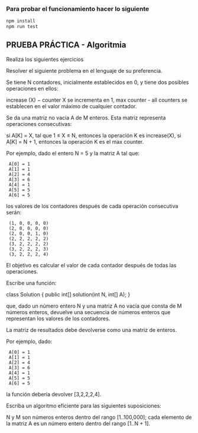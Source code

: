 ### Para probar el funcionamiento hacer lo siguiente

```sh
npm install
npm run test
```

## PRUEBA PRÁCTICA - Algoritmia

Realiza los siguientes ejercicios 

Resolver el siguiente problema en el lenguaje de su preferencia.

Se tiene N contadores, inicialmente establecidos en 0, y tiene dos posibles operaciones en ellos:

increase (X) − counter X se incrementa en 1,
max counter - all counters  se establecen en el valor máximo de cualquier contador.

Se da una matriz no vacía A de M enteros. Esta matriz representa operaciones consecutivas:

si A[K] = X, tal que 1 ≤ X ≤ N, entonces la operación K es increase(X),
si A[K] = N + 1, entonces la operación K es el max counter.

Por ejemplo, dado el entero N = 5 y la matriz A tal que:

     A[0] = 1
     A[1] = 1
     A[2] = 4
     A[3] = 6
     A[4] = 1
     A[5] = 5
     A[6] = 5

los valores de los contadores después de cada operación consecutiva serán:

     (1, 0, 0, 0, 0)
     (2, 0, 0, 0, 0)
     (2, 0, 0, 1, 0)
     (2, 2, 2, 2, 2)
     (3, 2, 2, 2, 2)
     (3, 2, 2, 2, 3)
     (3, 2, 2, 2, 4)

El objetivo es calcular el valor de cada contador después de todas las operaciones.

Escribe una función:

class Solution { public int[] solution(int N, int[] A); }

que, dado un número entero N y una matriz A no vacía que consta de M números enteros, devuelve una secuencia de números enteros que representan los valores de los contadores.

La matriz de resultados debe devolverse como una matriz de enteros.

Por ejemplo, dado:

     A[0] = 1
     A[1] = 1
     A[2] = 4
     A[3] = 6
     A[4] = 1
     A[5] = 5
     A[6] = 5

la función debería devolver [3,2,2,2,4].

Escriba un algoritmo eficiente para las siguientes suposiciones:

N y M son números enteros dentro del rango [1..100,000];
cada elemento de la matriz A es un número entero dentro del rango [1..N + 1].